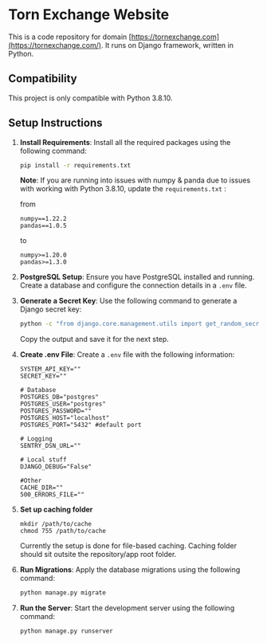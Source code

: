 # Torn Exchange Website

This is a code repository for domain [https://tornexchange.com](https://tornexchange.com/). It runs on Django framework, written in Python.

## Compatibility

This project is only compatible with Python 3.8.10.

## Setup Instructions

1. **Install Requirements**: Install all the required packages using the following command:

   ```sh
   pip install -r requirements.txt
   ```
   **Note**: If you are running into issues with numpy & panda due to issues with working with Python 3.8.10, update the `requirements.txt` :

   from

   ```
   numpy==1.22.2
   pandas==1.0.5
   ```
   to

   ```
   numpy>=1.20.0
   pandas>=1.3.0
   ```
2. **PostgreSQL Setup**: Ensure you have PostgreSQL installed and running. Create a database and configure the connection details in a `.env` file.
3. **Generate a Secret Key**: Use the following command to generate a Django secret key:

   ```sh
   python -c "from django.core.management.utils import get_random_secret_key; print(get_random_secret_key())"  
   ```
   Copy the output and save it for the next step.
4. **Create .env File**: Create a `.env` file with the following information:

   ```env
   SYSTEM_API_KEY=""
   SECRET_KEY=""

   # Database
   POSTGRES_DB="postgres"
   POSTGRES_USER="postgres"
   POSTGRES_PASSWORD=""
   POSTGRES_HOST="localhost"
   POSTGRES_PORT="5432" #default port

   # Logging
   SENTRY_DSN_URL=""

   # Local stuff
   DJANGO_DEBUG="False"

   #Other
   CACHE_DIR=""
   500_ERRORS_FILE=""

   ```
5. **Set up caching folder**

   ```
   mkdir /path/to/cache
   chmod 755 /path/to/cache
   ```
   Currently the setup is done for file-based caching. Caching folder should sit outsite the repository/app root folder.
6. **Run Migrations**: Apply the database migrations using the following command:

   ```sh
   python manage.py migrate
   ```
7. **Run the Server**: Start the development server using the following command:

   ```sh
   python manage.py runserver
   ```
